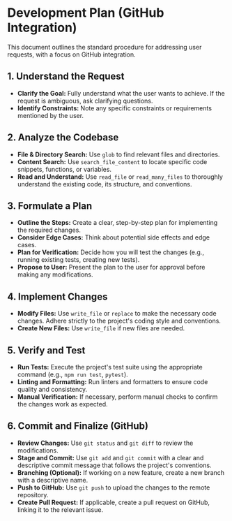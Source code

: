 # Development Plan (GitHub Integration)

This document outlines the standard procedure for addressing user requests, with a focus on GitHub integration.

## 1. Understand the Request

*   **Clarify the Goal:** Fully understand what the user wants to achieve. If the request is ambiguous, ask clarifying questions.
*   **Identify Constraints:** Note any specific constraints or requirements mentioned by the user.

## 2. Analyze the Codebase

*   **File & Directory Search:** Use `glob` to find relevant files and directories.
*   **Content Search:** Use `search_file_content` to locate specific code snippets, functions, or variables.
*   **Read and Understand:** Use `read_file` or `read_many_files` to thoroughly understand the existing code, its structure, and conventions.

## 3. Formulate a Plan

*   **Outline the Steps:** Create a clear, step-by-step plan for implementing the required changes.
*   **Consider Edge Cases:** Think about potential side effects and edge cases.
*   **Plan for Verification:** Decide how you will test the changes (e.g., running existing tests, creating new tests).
*   **Propose to User:** Present the plan to the user for approval before making any modifications.

## 4. Implement Changes

*   **Modify Files:** Use `write_file` or `replace` to make the necessary code changes. Adhere strictly to the project's coding style and conventions.
*   **Create New Files:** Use `write_file` if new files are needed.

## 5. Verify and Test

*   **Run Tests:** Execute the project's test suite using the appropriate command (e.g., `npm run test`, `pytest`).
*   **Linting and Formatting:** Run linters and formatters to ensure code quality and consistency.
*   **Manual Verification:** If necessary, perform manual checks to confirm the changes work as expected.

## 6. Commit and Finalize (GitHub)

*   **Review Changes:** Use `git status` and `git diff` to review the modifications.
*   **Stage and Commit:** Use `git add` and `git commit` with a clear and descriptive commit message that follows the project's conventions.
*   **Branching (Optional):** If working on a new feature, create a new branch with a descriptive name.
*   **Push to GitHub:** Use `git push` to upload the changes to the remote repository.
*   **Create Pull Request:** If applicable, create a pull request on GitHub, linking it to the relevant issue.

